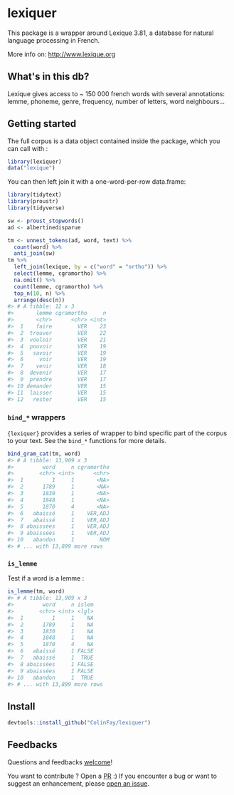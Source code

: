 <!-- README.md is generated from README.Rmd. Please edit that file -->
lexiquer
========

This package is a wrapper around Lexique 3.81, a database for natural language processing in French.

More info on: <http://www.lexique.org>

What's in this db?
------------------

Lexique gives access to ~ 150 000 french words with several annotations: lemme, phoneme, genre, frequency, number of letters, word neighbours...

Getting started
---------------

The full corpus is a data object contained inside the package, which you can call with :

``` r
library(lexiquer)
data("lexique")
```

You can then left join it with a one-word-per-row data.frame:

``` r
library(tidytext)
library(proustr)
library(tidyverse)

sw <- proust_stopwords()
ad <- albertinedisparue

tm <- unnest_tokens(ad, word, text) %>%
  count(word) %>%
  anti_join(sw) 
tm %>%
  left_join(lexique, by = c("word" = "ortho")) %>%
  select(lemme, cgramortho) %>%
  na.omit() %>%
  count(lemme, cgramortho) %>%
  top_n(10, n) %>%
  arrange(desc(n))
#> # A tibble: 12 x 3
#>       lemme cgramortho     n
#>       <chr>      <chr> <int>
#>  1    faire        VER    23
#>  2  trouver        VER    22
#>  3  vouloir        VER    21
#>  4  pouvoir        VER    19
#>  5   savoir        VER    19
#>  6     voir        VER    19
#>  7    venir        VER    18
#>  8  devenir        VER    17
#>  9  prendre        VER    17
#> 10 demander        VER    15
#> 11  laisser        VER    15
#> 12   rester        VER    15
```

### `bind_*` wrappers

`{lexiquer}` provides a series of wrapper to bind specific part of the corpus to your text. See the `bind_*` functions for more details.

``` r
bind_gram_cat(tm, word)
#> # A tibble: 13,909 x 3
#>         word     n cgramortho
#>        <chr> <int>      <chr>
#>  1         1     1       <NA>
#>  2      1789     1       <NA>
#>  3      1830     1       <NA>
#>  4      1848     1       <NA>
#>  5      1870     4       <NA>
#>  6   abaissé     1    VER,ADJ
#>  7   abaissé     1    VER,ADJ
#>  8 abaissées     1    VER,ADJ
#>  9 abaissées     1    VER,ADJ
#> 10   abandon     1        NOM
#> # ... with 13,899 more rows
```

### `is_lemme`

Test if a word is a lemme :

``` r
is_lemme(tm, word)
#> # A tibble: 13,909 x 3
#>         word     n islem
#>        <chr> <int> <lgl>
#>  1         1     1    NA
#>  2      1789     1    NA
#>  3      1830     1    NA
#>  4      1848     1    NA
#>  5      1870     4    NA
#>  6   abaissé     1 FALSE
#>  7   abaissé     1  TRUE
#>  8 abaissées     1 FALSE
#>  9 abaissées     1 FALSE
#> 10   abandon     1  TRUE
#> # ... with 13,899 more rows
```

Install
-------

``` r
devtools::install_github("ColinFay/lexiquer")
```

Feedbacks
---------

Questions and feedbacks [welcome](mailto:contact@colinfay.me)!

You want to contribute ? Open a [PR](https://github.com/ColinFay/lexiquer/pulls) :) If you encounter a bug or want to suggest an enhancement, please [open an issue](https://github.com/ColinFay/lexiquer/issues).
